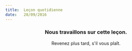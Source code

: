 ```yaml
---
title:  Leçon quotidienne
date:   28/09/2016
---
```


### <center>Nous travaillons sur cette leçon.</center>
<center>Revenez plus tard, s'il vous plaît.</center>